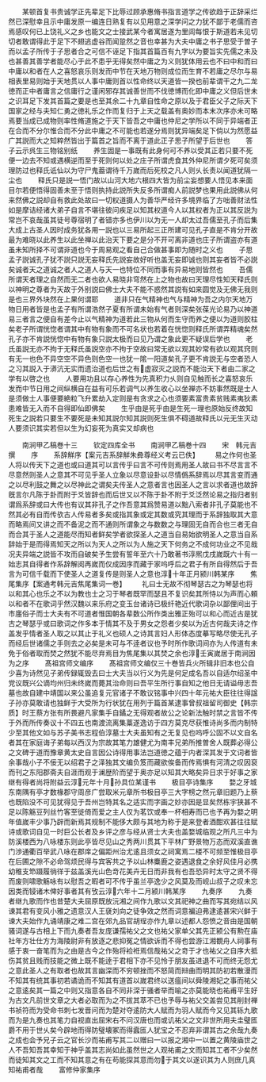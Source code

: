 <!-- { "loadSidebar": true } -->
　　某顿首复书贵诚学正先辈足下比辱过顾承惠脩书指言道学之传欲趋于正辞采烂然已深慰幸且示中庸发原一编连日熟复有以见用意之深学问之力犹不鄙于老儒而咨焉感叹何已上饶礼义之乡也能文之士接武某今者寓居遂为里闾每恨于斯道若未见切切者敢谓得此于足下不翅逃虚谷而闻跫然之音也幸甚为大夫中庸之书子思受于曽子而以孟子所传于子思者合之可信不诬足下指其首篇百有九字以为要旨实先儒之未及也甚善其善学者能尽心于此不患乎无得矣然中庸之为义则犹体用云也不曰中和而曰中庸以和者在人之喜怒哀乐则发而中节在天地万物则成位而生育不若庸之尽尔与易相表里易则始于天地贯以人事中庸则首以性命终以天道皆一揆也前辈谓干之九二龙徳而正中者庸言之信庸行之谨闲邪存其诚善世而不伐徳博而化即中庸之义但后世未之识耳足下发其首篇之要是也至其余二十九章自性命之原以及于君臣父子之际天下国家之经与夫知仁勇之徳礼乐之作而复归于上天之载盖有奥妙而本末次序亦未可略焉要当成已成物则率性脩道施之于天下皆吾之中庸也仲尼之学所以不同于异端者正在合而不分尔惟合而不分此中庸之不可能也若遂分焉则犹异端矣足下倘以为然愿益广其説而大之知粹然皆出于篇首之旨而不离于道此正子思子所望于后世也
　　答子云示呉生三物铭别纸
　　养生固是一事既有此身何可不养以受其正若只要不死便一边去不知或遇横逆而至于死则何以处之庄子所谓虎食其外仲尼所谓夕死可矣须理防过也释氏诋仙以为守尸鬼葢谓待千万嵗而后死校之凡人则乆长责以闻道犹隔一尘也
　　释氏只是説一悟门故以山河大地六根四大皆为前尘妄想要人悟见本来面目尔若便悟得固善未至于悟则执持此説所失反多所谓痴人前説梦也果用此説佛从何来然佛之説却自有救此处故曰一切权道摄人为善华严经许多境界临了方咄善财法性如是摩诘经诸大弟子自言不堪往彼问疾足以知其权道今人以其权者为正以其反説为常岂不哀哉虽其徒号尊宿明了者错亦多也伊川以为无一人却太过吾儒至孔子而后集大成上古圣人因时成务犹各用一説也以三易所起三正所建可见孔子直是不肯分开故最为难晓以此养生以此坐禅以此治天下要之是分不开可离非道也庄子所谓盗亦有道虽未知所择不可谓非道也今于周易观之看自己合做甚事即为随时之义也
　　子思孟子説诚孔子犹不説只説无妄释氏先説妄故好听也盖无妄即诚也则其妄者皆不必説矣诚者天之道诚之者人之道人与天一也特位不同而事有异易地则皆然也
　　吾儒所谓天者理之自然而无二者也欲人易晓非穹然在上之物也故曰天理尽性知天释氏则以神明之尊者为天故于外别説曰佛士大夫不能不惑然其説有如来圆觉及无佛无我则是也三界外块然在上果何谓耶
　　道非只在气精神也气与精神为吾之内尔天地万物日用者皆是也孟子有所谓浩然子夏有所谓未始有气者则深矣张葆光论易乃以神道易三者言之便自有差今止以气精神为道若此三物从何而生守而养之便以为道则胶柱矣老子所谓恍惚者谓其中有物有象而不可名状也若着在恍惚则释氏所谓弄精魂矣然孔子亦不肯説恍惚中有物有象只説太极而曰见乃谓之象此更不疑误后学也
　　老氏虽説无亦不拘于无释氏虽説空亦不拘于空故曰常无欲以观其妙常有欲以观其窍则有无一也色不异空空不异色则色空一也犹一隂一阳道矣孔子更不肯説无与空者恐人之习其説入于漭沆无实而遗治道也后世之有虚寂灭之説而不能治天下者由二家之学有以啓之也
　　人要用功且以存心养性为先真积力乆则自见触而长之喜怒哀乐发而中节日用之间纵横自在益有可乐若调气以养生收心以坐禅亦不妨事然既是士人是须做士人事便要絶粒飞升累劫入定则是有贪求之心也须要素富贵素贫贱素夷狄素患难皆无入而不自得即仙即佛矣
　　生乎由是死乎由是生死一理也原始反终故知死生之説若只要生不要死是未知其説尔知其説则死生俱不碍道故释氏以元无生灭动人要须识其实若但以生为幻妄死为真实又却病也

　　南涧甲乙稿巻十三
　　钦定四库全书
　　南涧甲乙稿巻十四
　　宋　韩元吉　撰
　　序
　　系辞觧序【案元吉系辞觧朱彜尊经义考云已佚】
　　易之作何也圣人将以传天下之道也或曰道其可以言传乎曰言不可传则焉用圣人故曰书不尽言言不尽意然则圣人之意其不可见乎圣人立象以尽意设卦以尽情僞系辞焉以尽其言变而通之以尽利鼓之舞之以尽神此之谓矣夫传圣人之意者言也因圣人之言以求者道也故辞旣言尔凡陈于卦而附于爻皆辞也而后世又以不陈于卦不附于爻泛然论易之指归者别谓爲系辞或曰大传也有议其非孔子之作吾意其爲赞易道以黜八索者非孔子莫能也不然其必有自而传欤古人传易者多矣或指其象或定其数或究其理而于系辞独取其大意而略焉间又讲之而不备泥之而不通则所谓象之与数数之与理固无自而合也三者无自而合其于圣人之道能尽而知者鲜矣学者欲探圣人之道当自易始欲明圣人之意当自系辞始于是而得焉知天之所以为天人之所以为人施之天下何务之不成何功业之不见哉况夫异端之説皆不攻而自破矣予生尝有誓年至六十乃敢著书淳熈戊戌嵗既六十有一始志其自得者作系辞解阅再嵗而仅成因序而藏于家呜呼后之君子有所自得然后于吾言为可信千载而下使圣人之道复传是则圣人之意也淳十年正月颍川韩某序
　　焦尾集序【案通考韩元吉焦尾集词一巻】
　　礼曰士无故不彻琴瑟古之为琴瑟也将以和其心也乐之不以为教也士之习于琴者既罕而瑟且不复识矣其所恃以为声而心頼以和者不在歌词乎然汉魏以来乐府之变玉台诸诗已极纤艳近代歌词杂以鄙俚间出于市廛俗子而士大夫有不可道者惟国朝各辈数公所作类出雅正殆可以和心而近古是犹古之琴瑟乎或曰歌词之作多本于情其不及于男女之怨者少矣以为近古何哉夫诗之作盖发乎情者圣人取之以其止于礼义也硕人之诗其言妇人形体态度摹写略尽使无孔子而经后世诸儒之手则去之必矣是未可与不逹者议也予时所作歌词间亦为人传道有未免于俗者取而焚之然犹不能尽弃焉目为焦尾集以其焚之余也淳壬寅嵗居于南涧因为之序
　　髙祖宫师文编序
　　髙祖宫师文编仅三十巻皆兵火所辑非旧本也公自少喜为诗然见子弟传録辄毁去曰士大夫当以行义为先是何足成名吾以自适尔绍圣中党议既兴公谪均州归未终嵗而薨其治命则曰吾平生所行事自知之他日无请谥毋志吾墓也故自建中靖国以来公虽追复元官诸子不敢议铭事中兴四十年元祐大臣往往得諡子孙亦莫敢请也独鲜于大受所为行状犹在用列于篇首某逮事曾叔祖留司御史【韩宗质】时王蔡方张有所畏避凡家集手自鐍之无得观者故公之论新法触时禁之言皆不传于外而所传奏议十不四五也南渡流离集藁遂逸访于四方莫克尽获惟诗尚多而内制特少至其他文如与苏子美书志程伯淳墓士大夫虽知有之无复见也呜呼公固不以文自名者其在家庭诲子弟每以西汉为宗故其笔力雄健尤为南丰兄弟所推曽舍人既葬必得公之文碑于道而豫章黄太史自言因公诗得用事法岂道徳之蕴于内者深其发于文词者皆余事哉小子不佞无以绍君子之泽独其文编负笈而藏欲俟备而传焉惧有河清之叹因裒而刊之东阳郡斋夫自涯而观于澜歴阶而望于奥亦足以知其大略矣异日求于好事之家继有得者尚将附益云淳元年十月孙具位某谨书
　　极目亭诗集序
　　婺之牙城东南隅有亭才数椽郡守周彦广尝取米元章所书极目亭三大字榜之然元章旧题乃上蔡也既陷没不可见犹得见于吾州岂特其名之适实而字画之妙亦因是显矣然栋宇狭甚不足以陈觞豆列丝竹客至徙倚而爱之主人仅为茗饮或奉一杯相寿而已也予再为婺之明年值嵗丰少事乃辟而新焉其规制不能侈大颇与其地为称于是来登者酒酣欢甚往往赋诗或歌词自见一时巨公长者及乡评之彦与经从贤士大夫也盖婺城临观之所凡三中为防溪楼西为八咏楼东则此亭皆尽见山之秀两川贯其下平林广野景物万态而双溪直谯门渉通衢百举武八咏在郡庠之偏距州治尤逺且须女之祠寓焉二楼不可频至惟极目亭在后圃之隙不必命驾烦民得与宾客共之予以山林麋鹿之姿遇退食之余好风佳月必携幼稚支笻蹑履徜徉于兹盖溪光山色竒花美卉无日而非我有也吾恐异时太守之贤不得而废则啸歌觞咏有以慰吾之暇者可不传乎虽兰亭逸少之风莫及而岘山叔子之叹未忘因类而锓诸木俾好事者其有攷云淳六年十二月颍川韩某序
　　九奏序
　　九奏者继九歌而作也昔楚大夫屈原既放沅湘之间作九歌以文其祀神之曲而写其宛结以风谏其君有变风小雅之遗意汉人王褎刘向之徒争效之然而词意褊迫弗逮逺甚宋兴鲜于谏大夫始作九诵靖康之难二宫在郊九品官胡珵亦作九章以述都人怨愤之音由是国朝骚词遂与古相上下而九奏者吾友庞谦孺祐父之文也祐父家单父其先正颍公有勲在庙社年方壮仕方为海陵尉非有放逐之悲抑冤之情欲诉而不得也尝游江湘覩舟人祠事有感于衷一奋笔而为之由是古今之作殆将裣袵焉信哉祐父之竒于才也祐父之自序大抵伤其贫且贱而技能之微上既不能逹于君相下亦不见怜于朋友虽进退不可而终无怨尤之意此圣人之有取者也故其言幽深而不穷顿挫而不怒简而辩曲而明其防初若散漫而不知其有统其事初若谲诡而不知其有道首以嵗君终以送瘟间以舜陵湘妃之事而祐父之意逺矣其一篇之中则又指意各自不同非深于骚者举而喻之亦莫能晓也祐甫平生好为古文凡前世文章之大者必取而为之不拔其萃不已也予辱与祐父交盖尝见其削封禅书祯符而为受命书刺七发晋问而为楚对夺逺防大人赋而为羽人赋而今又见其轹九歌而为是九奏也其笔力自视直出屈宋右不问汉唐也而或讥祐父之文非世所用夫圭璧匜爵不用于世乆矣今辟地而得防璧壊冢而得蠧匜人犹宝之不忍弃非谓其古之余哉九奏之成也会予兄子云之官长沙而祐甫写其二以赠曰一以报之湘中一以置之黄陵庙世之人不吾知吾其幸知于神乎盖其志尚如此虽然世之人观祐甫之文而知其工者不少矣然而徒知其文之工而不知其意之有在苟能探其意而勿于其文以遂识其为人则庶几真知祐甫者哉
　　富修仲家集序
